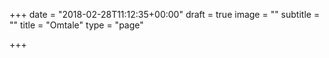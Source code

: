 +++
date = "2018-02-28T11:12:35+00:00"
draft = true
image = ""
subtitle = ""
title = "Omtale"
type = "page"

+++
